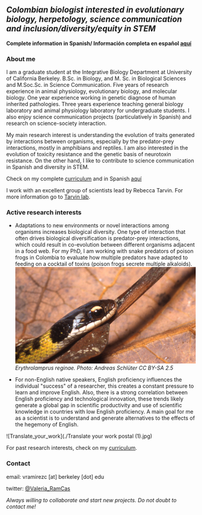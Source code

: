 ## _Colombian biologist interested in evolutionary biology, herpetology, science communication and inclusion/diversity/equity in STEM_

**Complete information in Spanish/ Información completa en español [aquí](./Spanish_content/index_es.md)**

### About me

I am a graduate student at the Integrative Biology Department at University of California Berkeley. B.Sc. in Biology, and M. Sc. in Biological Sciences and M.Soc.Sc. in Science Communication. Five years of research experience in animal physiology, evolutionary biology, and molecular biology. One year experience working in genetic diagnose of human inherited pathologies. Three years experience teaching general biology laboratory and animal physiology laboratory for undergraduate students. I also enjoy science communication projects (particulatively in Spanish) and research on science-society interaction.

My main research interest is understanding the evolution of traits generated by interactions between organisms, especially by the predator-prey interactions, mostly in amphibians and reptiles. I am also interested in the evolution of toxicity resistance and the genetic basis of neurotoxin resistance. On the other hand, I like to contribute to science communication in Spanish and diversity in STEM. 


Check on my complete [curriculum](./curriculum.md) and in Spanish [aquí](./Spanish_content/curriculum_es.md)

I work with an excellent group of scientists lead by Rebecca Tarvin. For more information go to [Tarvin lab](https://www.tarvinlab.org/).

### Active research interests

- Adaptations to new environments or novel interactions among organisms increases biological diversity. One type of interaction that often drives biological diversification is predator-prey interactions, which could result in co-evolution between different organisms adjacent in a food web. For my PhD, I am working with snake predators of poison frogs in Colombia to evaluate how multiple predators have adapted to feeding on a cocktail of toxins (poison frogs secrete multiple alkaloids).
![Erythrolamprus_reginae](./Liophis_reginae.jpg) _Erythrolamprus reginae. Photo: Andreas Schlüter CC BY-SA 2.5_

- For non-English native speakers, English proficiency influences the individual "success" of a researcher, this creates a constant pressure to learn and improve English. Also, there is a strong correlation between English proficiency and technological innovation, these trends likely generate a global gap in scientific productivity and use of scientific knowledge in countries with low English proficiency. A main goal for me as a scientist is to understand and generate alternatives to the effects of the hegemony of English.

![Translate_your_work](./Translate your work postal (1).jpg)

For past research interests, check on my [curriculum](./curriculum.md).

### Contact
email: vramirezc [at] berkeley [dot] edu

twitter: [@Valeria_RamCas](https://twitter.com/Valeria_RamCas)

*Always willing to collaborate and start new projects. Do not doubt to contact me!*
